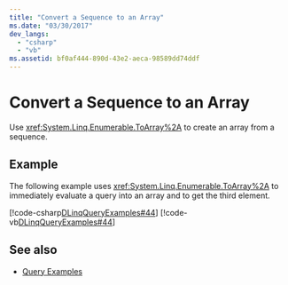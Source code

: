 ```yaml
---
title: "Convert a Sequence to an Array"
ms.date: "03/30/2017"
dev_langs: 
  - "csharp"
  - "vb"
ms.assetid: bf0af444-890d-43e2-aeca-98589dd74ddf
---
```

# Convert a Sequence to an Array
Use <xref:System.Linq.Enumerable.ToArray%2A> to create an array from a sequence.  
  
## Example  
 The following example uses <xref:System.Linq.Enumerable.ToArray%2A> to immediately evaluate a query into an array and to get the third element.  
  
 [!code-csharp[DLinqQueryExamples#44](../../../../../../samples/snippets/csharp/VS_Snippets_Data/DLinqQueryExamples/cs/Program.cs#44)]
 [!code-vb[DLinqQueryExamples#44](../../../../../../samples/snippets/visualbasic/VS_Snippets_Data/DLinqQueryExamples/vb/Module1.vb#44)]  
  
## See also

- [Query Examples](query-examples.md)
